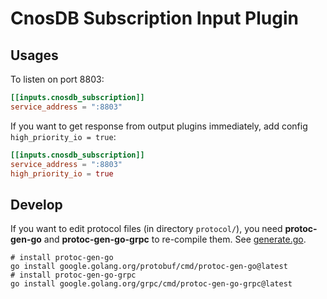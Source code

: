 # CnosDB Subscription Input Plugin

## Usages

To listen on port 8803:

```toml
[[inputs.cnosdb_subscription]]
service_address = ":8803"
```

If you want to get response from output plugins immediately, add config `high_priority_io = true`:

```toml
[[inputs.cnosdb_subscription]]
service_address = ":8803"
high_priority_io = true
```

## Develop

If you want to edit protocol files (in directory `protocol/`),
you need **protoc-gen-go** and **protoc-gen-go-grpc** to re-compile them.
See [generate.go](./generate.go).

```shell
# install protoc-gen-go
go install google.golang.org/protobuf/cmd/protoc-gen-go@latest
# install protoc-gen-go-grpc
go install google.golang.org/grpc/cmd/protoc-gen-go-grpc@latest
```
